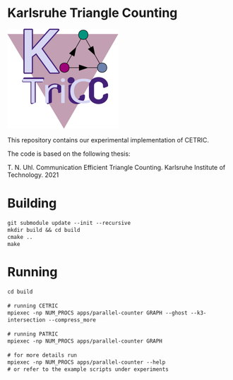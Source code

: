 # Karlsruhe Triangle Counting

![katric logo](./katric.svg)

This repository contains our experimental implementation of CETRIC.

The code is based on the following thesis:

T. N. Uhl. Communication Efficient Triangle Counting. Karlsruhe Institute of Technology. 2021

# Building

```shell
git submodule update --init --recursive
mkdir build && cd build
cmake ..
make
```

# Running
```shell
cd build

# running CETRIC
mpiexec -np NUM_PROCS apps/parallel-counter GRAPH --ghost --k3-intersection --compress_more

# running PATRIC
mpiexec -np NUM_PROCS apps/parallel-counter GRAPH 

# for more details run
mpiexec -np NUM_PROCS apps/parallel-counter --help
# or refer to the example scripts under experiments
```
